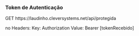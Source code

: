 <h3>Token de Autenticação</h3>
GET
https://laudinho.cleversystems.net/api/protegida

no Headers: 
Key: Authorization
Value: Bearer [tokenRecebido]